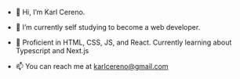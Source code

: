 - 👋 Hi, I’m Karl Cereno.
- 👀 I’m currently self studying to become a web developer.
- 🌱 Proficient in HTML, CSS, JS, and React. Currently learning about Typescript and Next.js

- 📫 You can reach me at karlcereno@gmail.com


